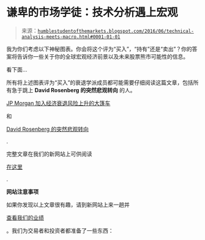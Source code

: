 <!--yml

category: 未分类

date: 2024-05-18 03:05:40

-->

# 谦卑的市场学徒：技术分析遇上宏观

> 来源：[`humblestudentofthemarkets.blogspot.com/2016/06/technical-analysis-meets-macro.html#0001-01-01`](https://humblestudentofthemarkets.blogspot.com/2016/06/technical-analysis-meets-macro.html#0001-01-01)

我为你们考虑以下神秘图表。你会将这个评为“买入”，“持有”还是“卖出”？你的答案将告诉你一些关于你的全球宏观经济前景以及未来股票熊市可能性的信息。

看下面...

所有将上述图表评为“买入”的衰退学派成员都可能需要仔细阅读这篇文章，包括所有急于跳上 **David Rosenberg 的突然悲观转向** 的人。

[JP Morgan 加入经济衰退风险上升的大篷车](http://www.businessinsider.com/people-fearing-us-recession-2016-6)

和

[David Rosenberg 的突然悲观转向](http://www.businessinsider.com/david-rosenberg-warns-of-recession-2016-6)

.

完整文章在我们的新网站上可供阅读

[在这里](https://humblestudentofthemarkets.com/2016/06/06/technical-analysis-meets-macro/)

.

**网站注意事项**

如果你发现以上文章很有趣，请到新网站上来一趟并

[查看我们的业绩](https://humblestudentofthemarkets.com/shop/)

。我们为交易者和投资者都准备了一些东西：

